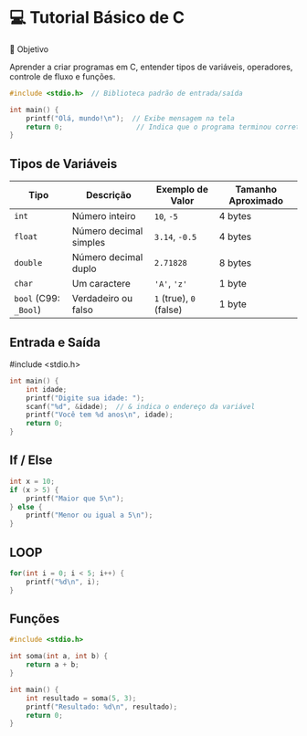 # 💻 Tutorial Básico de C

🎯 Objetivo

Aprender a criar programas em C, entender tipos de variáveis, operadores, controle de fluxo e funções.

```C
#include <stdio.h>  // Biblioteca padrão de entrada/saída

int main() {
    printf("Olá, mundo!\n");  // Exibe mensagem na tela
    return 0;                  // Indica que o programa terminou corretamente
}
```

## Tipos de Variáveis

| Tipo                  | Descrição              | Exemplo de Valor        | Tamanho Aproximado |
| --------------------- | ---------------------- | ----------------------- | ------------------ |
| `int`                 | Número inteiro         | `10`, `-5`              | 4 bytes            |
| `float`               | Número decimal simples | `3.14`, `-0.5`          | 4 bytes            |
| `double`              | Número decimal duplo   | `2.71828`               | 8 bytes            |
| `char`                | Um caractere           | `'A'`, `'z'`            | 1 byte             |
| `bool` (C99: `_Bool`) | Verdadeiro ou falso    | `1` (true), `0` (false) | 1 byte             |

## Entrada e Saída

#include <stdio.h>

```C
int main() {
    int idade;
    printf("Digite sua idade: ");
    scanf("%d", &idade);  // & indica o endereço da variável
    printf("Você tem %d anos\n", idade);
    return 0;
}
```

## If / Else

```C
int x = 10;
if (x > 5) {
    printf("Maior que 5\n");
} else {
    printf("Menor ou igual a 5\n");
}
```

## LOOP

```C
for(int i = 0; i < 5; i++) {
    printf("%d\n", i);
}
```

## Funções

```C
#include <stdio.h>

int soma(int a, int b) {
    return a + b;
}

int main() {
    int resultado = soma(5, 3);
    printf("Resultado: %d\n", resultado);
    return 0;
}
```
